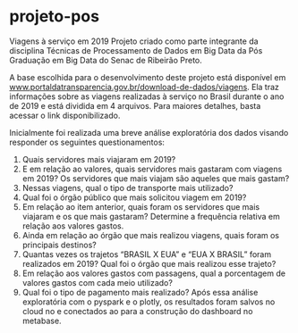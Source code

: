 # projeto-pos
Viagens à serviço em 2019
Projeto criado como parte integrante da disciplina Técnicas de Processamento de Dados em Big Data da Pós Graduação em Big Data do Senac de Ribeirão Preto.

A base escolhida para o desenvolvimento deste projeto está disponível em www.portaldatransparencia.gov.br/download-de-dados/viagens. Ela traz informações sobre as viagens realizadas à serviço no Brasil durante o ano de 2019 e está dividida em 4 arquivos. Para maiores detalhes, basta acessar o link disponibilizado.

Inicialmente foi realizada uma breve análise exploratória dos dados visando responder os seguintes questionamentos:

1. Quais servidores mais viajaram em 2019?
2. E em relação ao valores, quais servidores mais gastaram com viagens em 2019? Os servidores que mais viajam são aqueles que mais gastam?
3. Nessas viagens, qual o tipo de transporte mais utilizado?
4. Qual foi o órgão público que mais solicitou viagem em 2019?
5. Em relação ao item anterior, quais foram os servidores que mais viajaram e os que mais gastaram? Determine a frequência relativa em relação aos valores gastos.
6. Ainda em relação ao órgão que mais realizou viagens, quais foram os principais destinos?
7. Quantas vezes os trajetos “BRASIL X EUA” e “EUA X BRASIL” foram realizados em 2019? Qual foi o órgão que mais realizou esse trajeto?
8. Em relação aos valores gastos com passagens, qual a porcentagem de valores gastos com cada meio utilizado?
9. Qual foi o tipo de pagamento mais realizado?
Após essa análise exploratória com o pyspark e o plotly, os resultados foram salvos no cloud no  e conectados ao  para a construção do dashboard no metabase.
